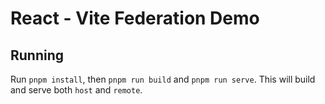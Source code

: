 # React - Vite Federation Demo

## Running

Run `pnpm install`, then `pnpm run build` and `pnpm run serve`. This will build and serve both `host` and `remote`.
